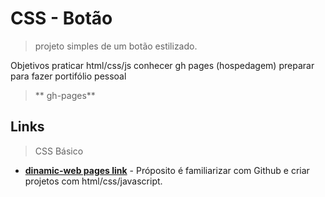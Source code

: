 # CSS - Botão
>projeto simples de um botão estilizado.

Objetivos
    praticar html/css/js
    conhecer gh pages (hospedagem)
    preparar para fazer portifólio pessoal

> ** gh-pages** 

## Links
>CSS Básico
- __[dinamic-web pages link](https://victorhreinert.github.io/CSS-Button-Proejct/)__ - Próposito é familiarizar com Github e criar projetos com html/css/javascript.




